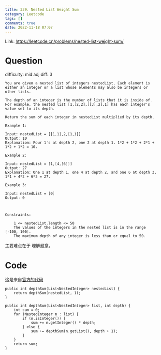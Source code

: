 ```yaml
---
title: 339. Nested List Weight Sum
category: Leetcode
tags: []
comments: true
date: 2022-11-18 07:07
---
```



Link: https://leetcode.cn/problems/nested-list-weight-sum/

# Question

difficulty: mid
adj diff: 3

	You are given a nested list of integers nestedList. Each element is either an integer or a list whose elements may also be integers or other lists.

	The depth of an integer is the number of lists that it is inside of. For example, the nested list [1,[2,2],[[3],2],1] has each integer's value set to its depth.

	Return the sum of each integer in nestedList multiplied by its depth.

	Example 1:

	Input: nestedList = [[1,1],2,[1,1]]
	Output: 10
	Explanation: Four 1's at depth 2, one 2 at depth 1. 1*2 + 1*2 + 2*1 + 1*2 + 1*2 = 10.

	Example 2:

	Input: nestedList = [1,[4,[6]]]
	Output: 27
	Explanation: One 1 at depth 1, one 4 at depth 2, and one 6 at depth 3. 1*1 + 4*2 + 6*3 = 27.

	Example 3:

	Input: nestedList = [0]
	Output: 0

	 

	Constraints:

		1 <= nestedList.length <= 50
		The values of the integers in the nested list is in the range [-100, 100].
		The maximum depth of any integer is less than or equal to 50.

主要难点在于 理解题意。

# Code

这是来自[官方的代码](https://leetcode.cn/problems/nested-list-weight-sum/solution/qian-tao-lie-biao-quan-zhong-he-by-leetcode-2/)


```
public int depthSum(List<NestedInteger> nestedList) {
    return depthSum(nestedList, 1);
}

public int depthSum(List<NestedInteger> list, int depth) {
    int sum = 0;
    for (NestedInteger n : list) {
        if (n.isInteger()) {
            sum += n.getInteger() * depth;
        } else {
            sum += depthSum(n.getList(), depth + 1);
        }
    }
    return sum;
}
```
